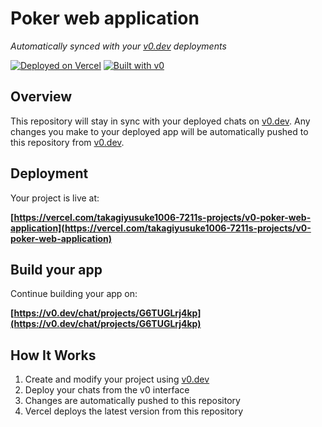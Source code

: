 # Poker web application

*Automatically synced with your [v0.dev](https://v0.dev) deployments*

[![Deployed on Vercel](https://img.shields.io/badge/Deployed%20on-Vercel-black?style=for-the-badge&logo=vercel)](https://vercel.com/takagiyusuke1006-7211s-projects/v0-poker-web-application)
[![Built with v0](https://img.shields.io/badge/Built%20with-v0.dev-black?style=for-the-badge)](https://v0.dev/chat/projects/G6TUGLrj4kp)

## Overview

This repository will stay in sync with your deployed chats on [v0.dev](https://v0.dev).
Any changes you make to your deployed app will be automatically pushed to this repository from [v0.dev](https://v0.dev).

## Deployment

Your project is live at:

**[https://vercel.com/takagiyusuke1006-7211s-projects/v0-poker-web-application](https://vercel.com/takagiyusuke1006-7211s-projects/v0-poker-web-application)**

## Build your app

Continue building your app on:

**[https://v0.dev/chat/projects/G6TUGLrj4kp](https://v0.dev/chat/projects/G6TUGLrj4kp)**

## How It Works

1. Create and modify your project using [v0.dev](https://v0.dev)
2. Deploy your chats from the v0 interface
3. Changes are automatically pushed to this repository
4. Vercel deploys the latest version from this repository